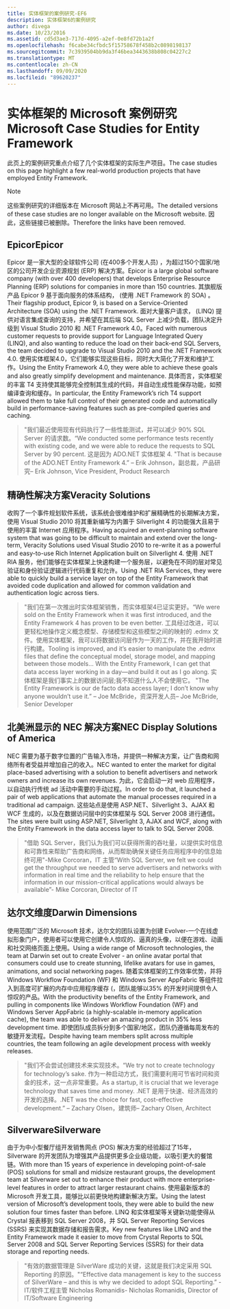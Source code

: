 ```yaml
---
title: 实体框架的案例研究-EF6
description: 实体框架6的案例研究
author: divega
ms.date: 10/23/2016
ms.assetid: cd5d3ae3-717d-4095-a2ef-0e8fd72b1a2f
ms.openlocfilehash: f6cabe34cfbdc5f15758678f458b2c0898198137
ms.sourcegitcommit: 7c3939504bb9da3f46bea3443638b808c04227c2
ms.translationtype: MT
ms.contentlocale: zh-CN
ms.lasthandoff: 09/09/2020
ms.locfileid: "89620237"
---
```

# <a name="microsoft-case-studies-for-entity-framework"></a><span data-ttu-id="08e23-103">实体框架的 Microsoft 案例研究</span><span class="sxs-lookup"><span data-stu-id="08e23-103">Microsoft Case Studies for Entity Framework</span></span>
<span data-ttu-id="08e23-104">此页上的案例研究重点介绍了几个实体框架的实际生产项目。</span><span class="sxs-lookup"><span data-stu-id="08e23-104">The case studies on this page highlight a few real-world production projects that have employed Entity Framework.</span></span>
> [!NOTE]
> <span data-ttu-id="08e23-105">这些案例研究的详细版本在 Microsoft 网站上不再可用。</span><span class="sxs-lookup"><span data-stu-id="08e23-105">The detailed versions of these case studies are no longer available on the Microsoft website.</span></span> <span data-ttu-id="08e23-106">因此，这些链接已被删除。</span><span class="sxs-lookup"><span data-stu-id="08e23-106">Therefore the links have been removed.</span></span>

## <a name="epicor"></a><span data-ttu-id="08e23-107">Epicor</span><span class="sxs-lookup"><span data-stu-id="08e23-107">Epicor</span></span>
<span data-ttu-id="08e23-108">Epicor 是一家大型的全球软件公司 (在400多个开发人员) ，为超过150个国家/地区的公司开发企业资源规划 (ERP) 解决方案。</span><span class="sxs-lookup"><span data-stu-id="08e23-108">Epicor is a large global software company (with over 400 developers) that develops Enterprise Resource Planning (ERP) solutions for companies in more than 150 countries.</span></span>
<span data-ttu-id="08e23-109">其旗舰版产品 Epicor 9 基于面向服务的体系结构， (使用 .NET Framework 的 SOA) 。</span><span class="sxs-lookup"><span data-stu-id="08e23-109">Their flagship product, Epicor 9, is based on a Service-Oriented Architecture (SOA) using the .NET Framework.</span></span>
<span data-ttu-id="08e23-110">面对大量客户请求， (LINQ) 提供对语言集成查询的支持，并希望在其后端 SQL Server 上减少负载，团队决定升级到 Visual Studio 2010 和 .NET Framework 4.0。</span><span class="sxs-lookup"><span data-stu-id="08e23-110">Faced with numerous customer requests to provide support for Language Integrated Query (LINQ), and also wanting to reduce the load on their back-end SQL Servers, the team decided to upgrade to Visual Studio 2010 and the .NET Framework 4.0.</span></span>
<span data-ttu-id="08e23-111">使用实体框架4.0，它们能够实现这些目标，同时大大简化了开发和维护工作。</span><span class="sxs-lookup"><span data-stu-id="08e23-111">Using the Entity Framework 4.0, they were able to achieve these goals and also greatly simplify development and maintenance.</span></span>
<span data-ttu-id="08e23-112">具体而言，实体框架的丰富 T4 支持使其能够完全控制其生成的代码，并自动生成性能保存功能，如预编译查询和缓存。</span><span class="sxs-lookup"><span data-stu-id="08e23-112">In particular, the Entity Framework’s rich T4 support allowed them to take full control of their generated code and automatically build in performance-saving features such as pre-compiled queries and caching.</span></span>

> <span data-ttu-id="08e23-113">"我们最近使用现有代码执行了一些性能测试，并可以减少 90% SQL Server 的请求数。</span><span class="sxs-lookup"><span data-stu-id="08e23-113">“We conducted some performance tests recently with existing code, and we were able to reduce the requests to SQL Server by 90 percent.</span></span>
<span data-ttu-id="08e23-114">这是因为 ADO.NET 实体框架 4. "</span><span class="sxs-lookup"><span data-stu-id="08e23-114">That is because of the ADO.NET Entity Framework 4.”</span></span> <span data-ttu-id="08e23-115">– Erik Johnson，副总裁，产品研究</span><span class="sxs-lookup"><span data-stu-id="08e23-115">– Erik Johnson, Vice President, Product Research</span></span>  

## <a name="veracity-solutions"></a><span data-ttu-id="08e23-116">精确性解决方案</span><span class="sxs-lookup"><span data-stu-id="08e23-116">Veracity Solutions</span></span>
<span data-ttu-id="08e23-117">收购了一个事件规划软件系统，该系统会很难维护和扩展精确性的长期解决方案，使用 Visual Studio 2010 将其重新编写为内置于 Silverlight 4 的功能强大且易于使用的丰富 Internet 应用程序。</span><span class="sxs-lookup"><span data-stu-id="08e23-117">Having acquired an event-planning software system that was going to be difficult to maintain and extend over the long-term, Veracity Solutions used Visual Studio 2010 to re-write it as a powerful and easy-to-use Rich Internet Application built on Silverlight 4.</span></span>
<span data-ttu-id="08e23-118">使用 .NET RIA 服务，他们能够在实体框架上快速构建一个服务层，以避免在不同的层对常见验证和身份验证逻辑进行代码重复和允许。</span><span class="sxs-lookup"><span data-stu-id="08e23-118">Using .NET RIA Services, they were able to quickly build a service layer on top of the Entity Framework that avoided code duplication and allowed for common validation and authentication logic across tiers.</span></span>  

> <span data-ttu-id="08e23-119">"我们在第一次推出时实体框架销售，而实体框架4已证实更好。</span><span class="sxs-lookup"><span data-stu-id="08e23-119">“We were sold on the Entity Framework when it was first introduced, and the Entity Framework 4 has proven to be even better.</span></span>
<span data-ttu-id="08e23-120">工具经过改进，可以更轻松地操作定义概念模型、存储模型和这些模型之间的映射的 .edmx 文件。使用实体框架，我可以将数据访问层作为一天的工作，并在我开始时进行构建。</span><span class="sxs-lookup"><span data-stu-id="08e23-120">Tooling is improved, and it’s easier to manipulate the .edmx files that define the conceptual model, storage model, and mapping between those models... With the Entity Framework, I can get that data access layer working in a day—and build it out as I go along.</span></span>
<span data-ttu-id="08e23-121">实体框架是我们事实上的数据访问层;我不知道什么人不会使用它。 "</span><span class="sxs-lookup"><span data-stu-id="08e23-121">The Entity Framework is our de facto data access layer; I don’t know why anyone wouldn’t use it.”</span></span> <span data-ttu-id="08e23-122">– Joe McBride，资深开发人员</span><span class="sxs-lookup"><span data-stu-id="08e23-122">– Joe McBride, Senior Developer</span></span>

## <a name="nec-display-solutions-of-america"></a><span data-ttu-id="08e23-123">北美洲显示的 NEC 解决方案</span><span class="sxs-lookup"><span data-stu-id="08e23-123">NEC Display Solutions of America</span></span>
<span data-ttu-id="08e23-124">NEC 需要为基于数字位置的广告输入市场，并提供一种解决方案，让广告商和网络所有者受益并增加自己的收入。</span><span class="sxs-lookup"><span data-stu-id="08e23-124">NEC wanted to enter the market for digital place-based advertising with a solution to benefit advertisers and network owners and increase its own revenues.</span></span>
<span data-ttu-id="08e23-125">为此，它会启动一对 web 应用程序，以自动执行传统 ad 活动中需要的手动过程。</span><span class="sxs-lookup"><span data-stu-id="08e23-125">In order to do that, it launched a pair of web applications that automate the manual processes required in a traditional ad campaign.</span></span>
<span data-ttu-id="08e23-126">这些站点是使用 ASP.NET、Silverlight 3、AJAX 和 WCF 生成的，以及在数据访问层中的实体框架与 SQL Server 2008 进行通信。</span><span class="sxs-lookup"><span data-stu-id="08e23-126">The sites were built using ASP.NET, Silverlight 3, AJAX and WCF, along with the Entity Framework in the data access layer to talk to SQL Server 2008.</span></span>

> <span data-ttu-id="08e23-127">"借助 SQL Server，我们认为我们可以获得所需的吞吐量，以提供实时信息和可靠性来帮助广告商和网络，从而帮助确保关键任务应用程序中的信息始终可用"-Mike Corcoran，IT 主管</span><span class="sxs-lookup"><span data-stu-id="08e23-127">“With SQL Server, we felt we could get the throughput we needed to serve advertisers and networks with information in real time and the reliability to help ensure that the information in our mission-critical applications would always be available”- Mike Corcoran, Director of IT</span></span>

## <a name="darwin-dimensions"></a><span data-ttu-id="08e23-128">达尔文维度</span><span class="sxs-lookup"><span data-stu-id="08e23-128">Darwin Dimensions</span></span>
<span data-ttu-id="08e23-129">使用范围广泛的 Microsoft 技术，达尔文的团队设置为创建 Evolver-一个在线虚拟形象门户，使用者可以使用它创建令人惊叹的、逼真的头像，以便在游戏、动画和社交网络页面上使用。</span><span class="sxs-lookup"><span data-stu-id="08e23-129">Using a wide range of Microsoft technologies, the team at Darwin set out to create Evolver - an online avatar portal that consumers could use to create stunning, lifelike avatars for use in games, animations, and social networking pages.</span></span>
<span data-ttu-id="08e23-130">随着实体框架的工作效率优势，并将 Windows Workflow Foundation (WF) 和 Windows Server AppFabric 等组件拉入到高度可扩展的内存中应用程序缓存 (，团队能够以35% 的开发时间提供令人惊叹的产品。</span><span class="sxs-lookup"><span data-stu-id="08e23-130">With the productivity benefits of the Entity Framework, and pulling in components like Windows Workflow Foundation (WF) and Windows Server AppFabric (a highly-scalable in-memory application cache), the team was able to deliver an amazing product in 35% less development time.</span></span>
<span data-ttu-id="08e23-131">即使团队成员拆分到多个国家/地区，团队仍遵循每周发布的敏捷开发流程。</span><span class="sxs-lookup"><span data-stu-id="08e23-131">Despite having team members split across multiple countries, the team following an agile development process with weekly releases.</span></span>

 > <span data-ttu-id="08e23-132">"我们不会尝试创建技术来实现技术。</span><span class="sxs-lookup"><span data-stu-id="08e23-132">“We try not to create technology for technology’s sake.</span></span> <span data-ttu-id="08e23-133">作为一种启动方式，我们需要利用可节省时间和资金的技术，这一点非常重要。</span><span class="sxs-lookup"><span data-stu-id="08e23-133">As a startup, it is crucial that we leverage technology that saves time and money.</span></span>
 <span data-ttu-id="08e23-134">.NET 是用于快速、经济高效的开发的选择。</span><span class="sxs-lookup"><span data-stu-id="08e23-134">.NET was the choice for fast, cost-effective development.”</span></span> <span data-ttu-id="08e23-135">– Zachary Olsen，建筑师</span><span class="sxs-lookup"><span data-stu-id="08e23-135">– Zachary Olsen, Architect</span></span>  

## <a name="silverware"></a><span data-ttu-id="08e23-136">Silverware</span><span class="sxs-lookup"><span data-stu-id="08e23-136">Silverware</span></span>
<span data-ttu-id="08e23-137">由于为中小型餐厅组开发销售网点 (POS) 解决方案的经验超过了15年，Silverware 的开发团队为增强其产品提供更多企业级功能，以吸引更大的餐馆链。</span><span class="sxs-lookup"><span data-stu-id="08e23-137">With more than 15 years of experience in developing point-of-sale (POS) solutions for small and midsize restaurant groups, the development team at Silverware set out to enhance their product with more enterprise-level features in order to attract larger restaurant chains.</span></span>
<span data-ttu-id="08e23-138">使用最新版本的 Microsoft 开发工具，能够比以前更快地构建新解决方案。</span><span class="sxs-lookup"><span data-stu-id="08e23-138">Using the latest version of Microsoft’s development tools, they were able to build the new solution four times faster than before.</span></span>
<span data-ttu-id="08e23-139">LINQ 和实体框架等关键新功能使得从 Crystal 报表移到 SQL Server 2008，并 SQL Server Reporting Services (SSRS) 来实现其数据存储和报告需求。</span><span class="sxs-lookup"><span data-stu-id="08e23-139">Key new features like LINQ and the Entity Framework made it easier to move from Crystal Reports to SQL Server 2008 and SQL Server Reporting Services (SSRS) for their data storage and reporting needs.</span></span>

> <span data-ttu-id="08e23-140">"有效的数据管理是 SilverWare 成功的关键，这就是我们决定采用 SQL Reporting 的原因。"</span><span class="sxs-lookup"><span data-stu-id="08e23-140">“Effective data management is key to the success of SilverWare – and this is why we decided to adopt SQL Reporting.”</span></span> <span data-ttu-id="08e23-141">-IT/软件工程主管 Nicholas Romanidis</span><span class="sxs-lookup"><span data-stu-id="08e23-141">- Nicholas Romanidis, Director of IT/Software Engineering</span></span>
